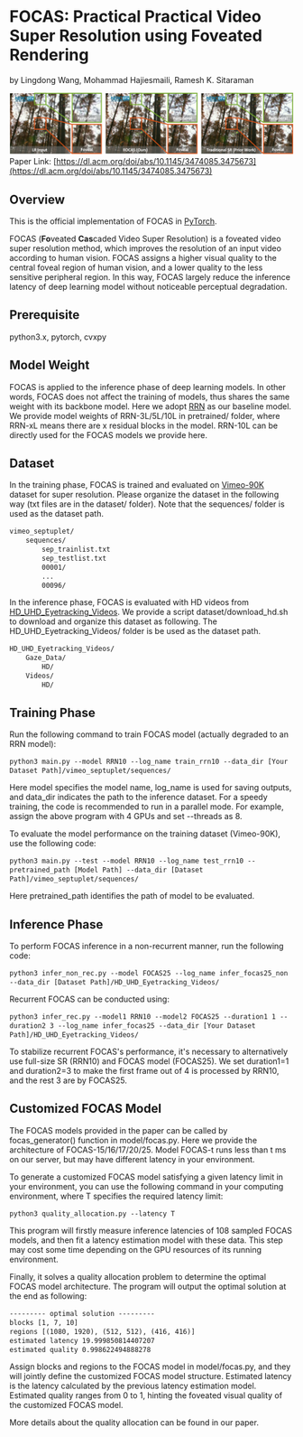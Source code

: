 # FOCAS: Practical Practical Video Super Resolution using Foveated Rendering

by Lingdong Wang, Mohammad Hajiesmaili, Ramesh K. Sitaraman

![avatar](figures/teaser.png)
Paper Link: [https://dl.acm.org/doi/abs/10.1145/3474085.3475673](https://dl.acm.org/doi/abs/10.1145/3474085.3475673)

## Overview
This is the official implementation of FOCAS in [PyTorch](http://pytorch.org/). 

FOCAS (**Fo**veated **Cas**caded Video Super Resolution) is a foveated video super resolution method, which improves the resolution of an input video according to human vision.
FOCAS assigns a higher visual quality to the central foveal region of human vision, and a lower quality to the less sensitive peripheral region. 
In this way, FOCAS largely reduce the inference latency of deep learning model without noticeable perceptual degradation.


## Prerequisite 
python3.x, pytorch, cvxpy


## Model Weight

FOCAS is applied to the inference phase of deep learning models. 
In other words, FOCAS does not affect the training of models, thus shares the same weight with its backbone model. 
Here we adopt [RRN](https://github.com/junpan19/RRN) as our baseline model.
We provide model weights of RRN-3L/5L/10L in pretrained/ folder, where RRN-xL means there are x residual blocks in the model.
RRN-10L can be directly used for the FOCAS models we provide here.


## Dataset
In the training phase, FOCAS is trained and evaluated on [Vimeo-90K](http://toflow.csail.mit.edu/) dataset for super resolution.
Please organize the dataset in the following way (txt files are in the dataset/ folder). Note that the sequences/ folder is used as the dataset path. 

```
vimeo_septuplet/
    sequences/
        sep_trainlist.txt
        sep_testlist.txt
        00001/
        ...
        00096/
```

In the inference phase, FOCAS is evaluated with HD videos from [HD_UHD_Eyetracking_Videos](https://web.archive.org/web/20210224171150/http://ivc.univ-nantes.fr/en/databases/HD_UHD_Eyetracking_Videos/).
We provide a script dataset/download_hd.sh to download and organize this dataset as following. The HD_UHD_Eyetracking_Videos/ folder is be used as the dataset path.

```
HD_UHD_Eyetracking_Videos/
    Gaze_Data/
        HD/
    Videos/
        HD/
```


## Training Phase
Run the following command to train FOCAS model (actually degraded to an RRN model):

```
python3 main.py --model RRN10 --log_name train_rrn10 --data_dir [Your Dataset Path]/vimeo_septuplet/sequences/
```

Here model specifies the model name, log_name is used for saving outputs, and data_dir indicates the path to the inference dataset.
For a speedy training, the code is recommended to run in a parallel mode. For example, assign the above program with 4 GPUs and set --threads as 8.

To evaluate the model performance on the training dataset (Vimeo-90K), use the following code:

```
python3 main.py --test --model RRN10 --log_name test_rrn10 --pretrained_path [Model Path] --data_dir [Dataset Path]/vimeo_septuplet/sequences/
```

Here pretrained_path identifies the path of model to be evaluated.

## Inference Phase
To perform FOCAS inference in a non-recurrent manner, run the following code:

```
python3 infer_non_rec.py --model FOCAS25 --log_name infer_focas25_non --data_dir [Dataset Path]/HD_UHD_Eyetracking_Videos/
```

Recurrent FOCAS can be conducted using:

```
python3 infer_rec.py --model1 RRN10 --model2 FOCAS25 --duration1 1 --duration2 3 --log_name infer_focas25 --data_dir [Your Dataset Path]/HD_UHD_Eyetracking_Videos/
```

To stabilize recurrent FOCAS's performance, it's necessary to alternatively use full-size SR (RRN10) and FOCAS model (FOCAS25). 
We set duration1=1 and duration2=3 to make the first frame out of 4 is processed by RRN10, and the rest 3 are by FOCAS25.

## Customized FOCAS Model

The FOCAS models provided in the paper can be called by focas_generator() function in model/focas.py. Here we provide the architecture of FOCAS-15/16/17/20/25.
Model FOCAS-t runs less than t ms on our server, but may have different latency in your environment.

To generate a customized FOCAS model satisfying a given latency limit in your environment, you can use the following command in your computing environment,
where T specifies the required latency limit:

```
python3 quality_allocation.py --latency T
```

This program will firstly  measure inference latencies of 108 sampled FOCAS models, and then fit a latency estimation model with these data.
This step may cost some time depending on the GPU resources of its running environment.

Finally, it solves a quality allocation problem to determine the optimal FOCAS model architecture.
The program will output the optimal solution at the end as following:

 ```
--------- optimal solution ---------
blocks [1, 7, 10]
regions [(1080, 1920), (512, 512), (416, 416)]
estimated latency 19.999850814407207
estimated quality 0.998622494888278
```
Assign blocks and regions to the FOCAS model in model/focas.py, and they will jointly define the customized FOCAS model structure.
Estimated latency is the latency calculated by the previous latency estimation model. 
Estimated quality ranges from 0 to 1, hinting the foveated visual quality of the customized FOCAS model.

More details about the quality allocation can be found in our paper.
